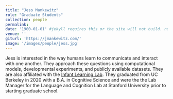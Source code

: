 ```yaml
---
title: "Jess Mankewitz"
role: "Graduate Students"
collection: people
permalink: 
date: '1900-01-01' #jekyll requires this or the site will not build. not sure what it does yet. order?
venue: ''
giturl: 'https://jmankewitz.com/'
image: '/images/people/jess.jpg'
---
```

Jess is interested in the way humans learn to communicate and interact with one another. They approach these questions using computational models, developmental experiments, and publicly available datasets. They are also affiliated with the [Infant Learning Lab](https://infantlearning.waisman.wisc.edu/). They graduated from UC Berkeley in 2020 with a B.A. in Cognitive Science and were the the Lab Manager for the Language and Cognition Lab at Stanford University prior to starting graduate school.

